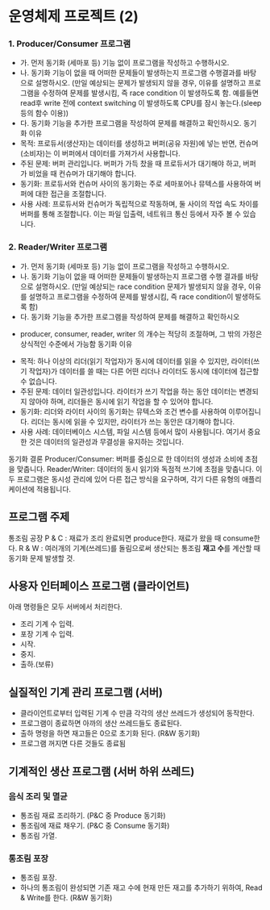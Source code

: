 # 운영체제 프로젝트 (2)

### 1. Producer/Consumer 프로그램
- 가. 먼저 동기화 (세마포 등) 기능 없이 프로그램을 작성하고 수행하시오.
- 나. 동기화 기능이 없을 때 어떠한 문제들이 발생하는지 프로그램 수행결과를 바탕으로 설명하시오. (만일 예상되는 문제가 발생되지 않을 경우, 이유를 설명하고 프로그램을 수정하여 문제를 발생시킴, 즉 race condition 이 발생하도록 함. 예를들면 read후 write 전에 context switching 이 발생하도록 CPU를 잠시 놓는다.(sleep등의 함수 이용))
- 다. 동기화 기능을 추가한 프로그램을 작성하여 문제를 해결하고 확인하시오.
동기화 이유
- 목적: 프로듀서(생산자)는 데이터를 생성하고 버퍼(공유 자원)에 넣는 반면, 컨슈머(소비자)는 이 버퍼에서 데이터를 가져가서 사용합니다.
- 주된 문제: 버퍼 관리입니다. 버퍼가 가득 찼을 때 프로듀서가 대기해야 하고, 버퍼가 비었을 때 컨슈머가 대기해야 합니다.
- 동기화: 프로듀서와 컨슈머 사이의 동기화는 주로 세마포어나 뮤텍스를 사용하여 버퍼에 대한 접근을 조절합니다.
- 사용 사례: 프로듀서와 컨슈머가 독립적으로 작동하며, 둘 사이의 작업 속도 차이를 버퍼를 통해 조절합니다. 이는 파일 입출력, 네트워크 통신 등에서 자주 볼 수 있습니다.

### 2. Reader/Writer 프로그램
- 가. 먼저 동기화 (세마포 등) 기능 없이 프로그램을 작성하고 수행하시오.
- 나. 동기화 기능이 없을 때 어떠한 문제들이 발생하는지 프로그램 수행 결과를 바탕으로 설명하시오. (만일 예상되는 race condition 문제가 발생되지 않을 경우, 이유를 설명하고 프로그램을 수정하여 문제를 발생시킴, 즉 race condition이 발생하도록 함)
- 다. 동기화 기능을 추가한 프로그램을 작성하여 문제를 해결하고 확인하시오
* producer, consumer, reader, writer 의 개수는 적당히 조절하며, 그 밖의 가정은 상식적인 수준에서 가능함
동기화 이유
- 목적: 하나 이상의 리더(읽기 작업자)가 동시에 데이터를 읽을 수 있지만, 라이터(쓰기 작업자)가 데이터를 쓸 때는 다른 어떤 리더나 라이터도 동시에 데이터에 접근할 수 없습니다.
- 주된 문제: 데이터 일관성입니다. 라이터가 쓰기 작업을 하는 동안 데이터는 변경되지 않아야 하며, 리더들은 동시에 읽기 작업을 할 수 있어야 합니다.
- 동기화: 리더와 라이터 사이의 동기화는 뮤텍스와 조건 변수를 사용하여 이루어집니다. 리더는 동시에 읽을 수 있지만, 라이터가 쓰는 동안은 대기해야 합니다.
- 사용 사례: 데이터베이스 시스템, 파일 시스템 등에서 많이 사용됩니다. 여기서 중요한 것은 데이터의 일관성과 무결성을 유지하는 것입니다.

동기화 결론
Producer/Consumer: 버퍼를 중심으로 한 데이터의 생성과 소비에 초점을 맞춥니다.
Reader/Writer: 데이터의 동시 읽기와 독점적 쓰기에 초점을 맞춥니다.
이 두 프로그램은 동시성 관리에 있어 다른 접근 방식을 요구하며, 각기 다른 유형의 애플리케이션에 적용됩니다.

## 프로그램 주제
통조림 공장
	P & C : 재료가 조리 완료되면 produce한다. 재료가 왔을 때 consume한다.
	R & W : 여러개의 기계(쓰레드)를 돌림으로써 생산되는 통조림 **재고 수**를 계산할 때 동기화 문제 발생할 것.

## 사용자 인터페이스 프로그램 (클라이언트)
아래 명령들은 모두 서버에서 처리한다.
- 조리 기계 수 입력.
- 포장 기계 수 입력.
- 시작.
- 중지.
- 출하.(보류)

## 실질적인 기계 관리 프로그램 (서버)
- 클라이언트로부터 입력된 기계 수 만큼 각각의 생산 쓰레드가 생성되어 동작한다.
- 프로그램이 종료하면 아까의 생산 쓰레드들도 종료된다.
- 출하 명령을 하면 재고들은 0으로 초기화 된다. (R&W 동기화)
- 프로그램 꺼지면 다른 것들도 종료됨

## 기계적인 생산 프로그램 (서버 하위 쓰레드)
### 음식 조리 및 멸균
- 통조림 재료 조리하기. (P&C 중 Produce 동기화)
- 통조림에 재료 채우기. (P&C 중 Consume 동기화)
- 통조림 가열.
### 통조림 포장
- 통조림 포장.
- 하나의 통조림이 완성되면 기존 재고 수에 현재 만든 재고를 추가하기 위하여, Read & Write를 한다. (R&W 동기화)



